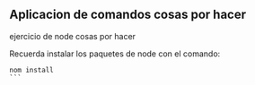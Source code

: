 ## Aplicacion de comandos cosas por hacer

ejercicio de node cosas por hacer 

Recuerda instalar los paquetes de node con el comando:

````
nom install
```